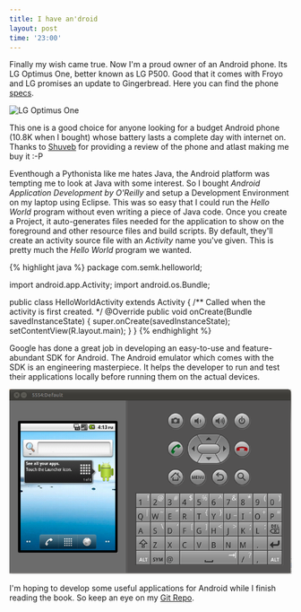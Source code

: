 ```yaml
---
title: I have an'droid
layout: post
time: '23:00'
---
```


<!--begin excerpt-->
Finally my wish came true. Now I'm a proud owner of an Android phone. Its LG Optimus One, better known as LG P500. Good that it comes with Froyo and LG promises an update to Gingerbread. Here you can find the phone [specs](http://www.gsmarena.com/lg_optimus_one_p500-3516.php).
<!--end excerpt-->

![LG Optimus One](http://www.gadgetvenue.com/wp-content/uploads/2010/09/LG-optimus-one-300x300.jpg)

This one is a good choice for anyone looking for a budget Android phone (10.8K when I bought) whose battery lasts a complete day with internet on. Thanks to [Shuveb](http://binarykarma.org) for providing a review of the phone and atlast making me buy it :-P

Eventhough a Pythonista like me hates Java, the Android platform was tempting me to look at Java with some interest. So I bought *Android Application Development by O'Reilly* and setup a Development Environment on my laptop using Eclipse. This was so easy that I could run the *Hello World* program without even writing a piece of Java code. Once you create a Project, it auto-generates files needed for the application to show on the foreground and other resource files and build scripts. By default, they'll create an activity source file with an *Activity* name you've given. This is pretty much the *Hello World* program we wanted.

{% highlight java %}
package com.semk.helloworld;

import android.app.Activity;
import android.os.Bundle;

public class HelloWorldActivity extends Activity {
    /** Called when the activity is first created. */
    @Override
    public void onCreate(Bundle savedInstanceState) {
        super.onCreate(savedInstanceState);
        setContentView(R.layout.main);
    }
}
{% endhighlight %}

Google has done a great job in developing an easy-to-use and feature-abundant SDK for Android. The Android emulator which comes with the SDK is an engineering masterpiece. It helps the developer to run and test their applications locally before running them on the actual devices.

![Android Emulator](/images/posts/2011-02-21-i-have-an-droid/emulator.png)

I'm hoping to develop some useful applications for Android while I finish reading the book. So keep an eye on my [Git Repo](http://github.com/semk).
